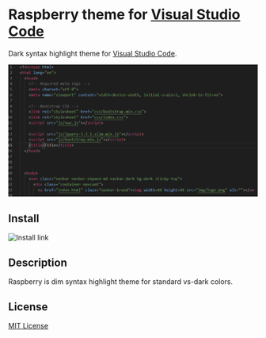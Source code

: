 # Raspberry theme for [Visual Studio Code](http://code.visualstudio.com)

Dark syntax highlight theme for [Visual Studio Code](http://code.visualstudio.com).

![Screenshot](https://github.com/shmel3/Raspberry-theme/blob/master/img/html_example.png)

## Install

![Install link](https://marketplace.visualstudio.com/items?itemName=Shmel3.raspberrytheme)


## Description

Raspberry is dim syntax highlight theme for standard vs-dark colors.



## License

[MIT License](./LICENSE)